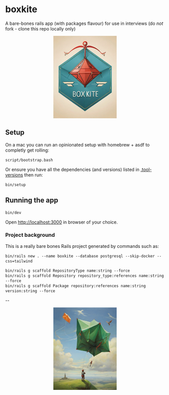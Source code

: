 # boxkite
A bare-bones rails app (with packages flavour) for use in interviews (do *not* fork - clone this repo locally only)

<p align="center">
  <img src="/app/assets/images/ruby_box_kite.jpg" width="200" />
</p>

## Setup

On a mac you can run an opinionated setup with homebrew + asdf to completly get rolling:

```
script/bootstrap.bash
```

Or ensure you have all the dependencies (and versions) listed in [.tool-versions](https://github.com/buildkite/boxkite/blob/main/.tool-versions) then run:

```
bin/setup
```

## Running the app

```
bin/dev
```

Open [http://localhost:3000](http://localhost:3000) in browser of your choice.

### Project background

This is a really bare bones Rails project generated by commands such as:

```
bin/rails new . --name boxkite --database postgresql --skip-docker --css=tailwind
```

```
bin/rails g scaffold RepositoryType name:string --force
bin/rails g scaffold Repository repository_type:references name:string --force
bin/rails g scaffold Package repository:references name:string version:string --force
```


--

<p align="center">
  <img src="/app/assets/images/fly_green_box_kite.jpg" width="200" />
</p>
